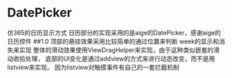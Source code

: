 # DatePicker
仿365的日历显示方式
日历部分的实现采用的是aige的DatePicker，感谢aige的日历控件
##1.0
顶部的悬挂效果采用比较简单的通过位置来判断 week的显示和消失来实现
整体的滑动效果使用ViewDragHelper来实现，由于这种类似嵌套的滑动收拾处理，
底部的UI变化是通过addview的方式来进行动态改变，而不是用listview来实现。
因为listview对触摸事件有自己的一套拦截机制
